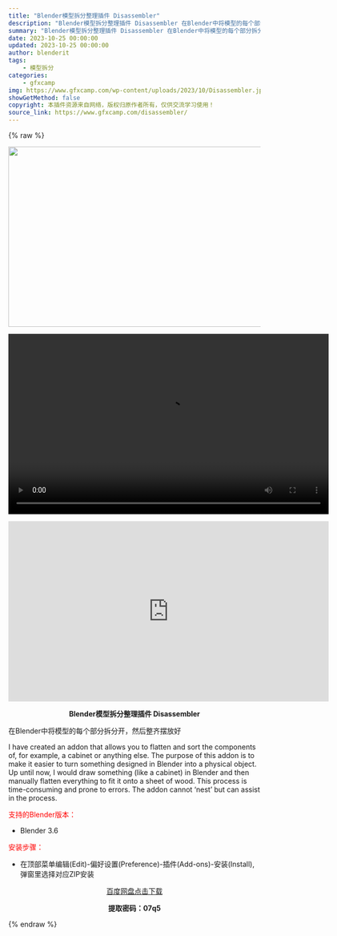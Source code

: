 ```yaml
---
title: "Blender模型拆分整理插件 Disassembler"
description: "Blender模型拆分整理插件 Disassembler 在Blender中将模型的每个部分拆分开，然后整齐摆放好 I have created an addon that allows you to..."
summary: "Blender模型拆分整理插件 Disassembler 在Blender中将模型的每个部分拆分开，然后整齐摆放好 I have created an addon that allows you to..."
date: 2023-10-25 00:00:00
updated: 2023-10-25 00:00:00
author: blenderit
tags: 
    - 模型拆分
categories:
    - gfxcamp
img: https://www.gfxcamp.com/wp-content/uploads/2023/10/Disassembler.jpg
showGetMethod: false
copyright: 本插件资源来自网络，版权归原作者所有，仅供交流学习使用！
source_link: https://www.gfxcamp.com/disassembler/
---
```


{% raw %}
<div><p><img decoding="async" class="aligncenter size-full wp-image-115943" src="https://www.gfxcamp.com/wp-content/uploads/2023/10/Disassembler.jpg" data-src="https://www.gfxcamp.com/wp-content/uploads/2023/10/Disassembler.jpg" alt="" width="640" height="360" data-srcset="https://www.gfxcamp.com/wp-content/uploads/2023/10/Disassembler.jpg 640w, https://www.gfxcamp.com/wp-content/uploads/2023/10/Disassembler-150x84.jpg 150w" data-sizes="(max-width: 640px) 100vw, 640px"><br>
</p><center><div style="width: 640px;" class="wp-video"><!--[if lt IE 9]><script>document.createElement('video');</script><![endif]-->
<video class="wp-video-shortcode" id="video-115942-1" width="640" height="360" preload="true" controls="controls"><source type="video/mp4" src="http://cloud.video.taobao.com/play/u/null/p/1/e/6/t/1/434192003806.mp4?_=1"></source><a href="http://cloud.video.taobao.com/play/u/null/p/1/e/6/t/1/434192003806.mp4">http://cloud.video.taobao.com/play/u/null/p/1/e/6/t/1/434192003806.mp4</a></video></div></center><p style="text-align: center;"><iframe loading="lazy" src="https://player.youku.com/embed/XNjEyNDgyMTk0OA==" width="640" height="360" frameborder="0" allowfullscreen="allowfullscreen" data-mce-fragment="1"></iframe></p><p style="text-align: center;"><strong>Blender模型拆分整理插件 Disassembler</strong></p><p>在Blender中将模型的每个部分拆分开，然后整齐摆放好</p><p>I have created an addon that allows you to flatten and sort the components of, for example, a cabinet or anything else. The purpose of this addon is to make it easier to turn something designed in Blender into a physical object. Up until now, I would draw something (like a cabinet) in Blender and then manually flatten everything to fit it onto a sheet of wood. This process is time-consuming and prone to errors. The addon cannot ‘nest’ but can assist in the process.</p><p style="text-align: left;"><span style="color: #ff0000;">支持的Blender版本：</span></p><ul>
<li style="text-align: left;">Blender 3.6</li>
</ul><p style="text-align: left;"><span style="color: #ff0000;">安装步骤：</span></p><ul>
<li>在顶部菜单编辑(Edit)-偏好设置(Preference)-插件(Add-ons)-安装(Install),弹窗里选择对应ZIP安装</li>
</ul><p style="text-align: center;"><a class="maxbutton-3 maxbutton maxbutton-baidu" target="_blank" rel="noopener" href="https://pan.baidu.com/s/1m6GlQtjDPStFJMXrbceQYg?pwd=07q5"><span class="mb-text">百度网盘点击下载</span></a></p><p style="text-align: center;"><strong>提取密码：07q5</strong></p></div>
<div style="display: none">gfxcamp</div>
{% endraw %}